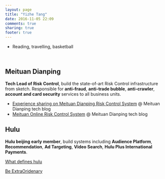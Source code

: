 ```yaml
---
layout: page
title: "Yizhe Tang"
date: 2016-11-05 22:09
comments: true
sharing: true
footer: true
---
```


- Reading, travelling, basketball

<br/>

## Meituan Dianping

**Tech Lead of Risk Control**, build the state-of-art Risk Control infrastructure from sketch. Responsible for **anti-fraud**, **anti-trade bubble**, **anti-crawler**, **account and card security** services to all business units.

- [Experience sharing on Meituan Dianping Risk Control System](http://tech.meituan.com/risk_control_system_experience_sharing.html) @ Meituan Dianping tech blog
- [Meituan Online Risk Control System](http://tech.meituan.com/online_risk_control.html) @ Meituan Dianping tech blog


## Hulu

**Hulu beijing early member**, build systems including **Audience Platform**, **Recommendation**, **Ad Targeting**, **Video Search**, **Hulu Plus International Payments**.

[What defines hulu](http://v.youku.com/v_show/id_XMzQ1NTk2MzU0MA==.html?spm=a2h3j.8428770.3416059.1)

[Be ExtraOridenary](http://v.youku.com/v_show/id_XMzQ1NTk4MTgxNg==.html?spm=a2h3j.8428770.3416059.1)


